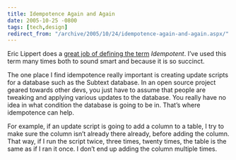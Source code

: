 ```yaml
---
title: Idempotence Again and Again
date: 2005-10-25 -0800
tags: [tech,design]
redirect_from: "/archive/2005/10/24/idempotence-again-and-again.aspx/"
---
```


Eric Lippert does a [great job of defining the
term](http://blogs.msdn.com/ericlippert/archive/2005/10/26/483900.aspx)
*Idempotent*. I’ve used this term many times both to sound smart and
because it is so succinct.

The one place I find idempotence really important is creating update
scripts for a database such as the Subtext database. In an open source
project geared towards other devs, you just have to assume that people
are tweaking and applying various updates to the database. You really
have no idea in what condition the database is going to be in. That’s
where idempotence can help.

For example, if an update script is going to add a column to a table, I
try to make sure the column isn’t already there already, before adding
the column. That way, if I run the script twice, three times, twenty
times, the table is the same as if I ran it once. I don’t end up adding
the column multiple times.

